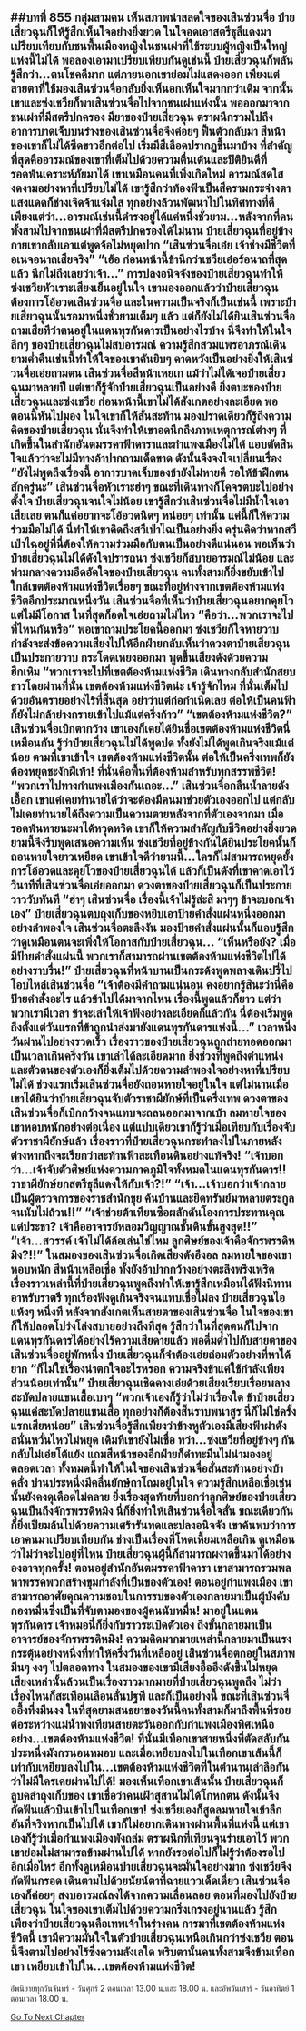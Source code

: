 ##บทที่ 855 กลุ่มสามคน
เห็นสภาพน่าสลดใจของเสินซ่วนจื่อ ป๋ายเสี่ยวฉุนก็ให้รู้สึกเห็นใจอย่างยิ่งยวด ในใจอดเอาสตรีธุลีแดงมาเปรียบเทียบกับชนพื้นเมืองหญิงในชนเผ่าที่ใช้ระบบผู้หญิงเป็นใหญ่แห่งนี้ไม่ได้
พอลองเอามาเปรียบเทียบกันดูเช่นนี้ ป๋ายเสี่ยวฉุนก็พลันรู้สึกว่า...ตนโชคดีมาก
แต่ภายนอกเขาย่อมไม่แสดงออก เพียงแต่สายตาที่ใช้มองเสินซ่วนจื่อกลับยิ่งเห็นอกเห็นใจมากกว่าเดิม จากนั้นเขาและซ่งเชวียก็พาเสินซ่วนจื่อไปจากชนเผ่าแห่งนั้น
พอออกมาจากชนเผ่าที่มีสตรีปกครอง มียาของป๋ายเสี่ยวฉุน ตราผนึกรวมไปถึงอาการบาดเจ็บบนร่างของเสินซ่วนจื่อจึงค่อยๆ ฟื้นตัวกลับมา สีหน้าของเขาก็ไม่ได้ซีดขาวอีกต่อไป เริ่มมีสีเลือดปรากฏขึ้นมาบ้าง ที่สำคัญที่สุดคืออารมณ์ของเขาที่เต็มไปด้วยความตื่นเต้นและปิติยินดีที่รอดพ้นเคราะห์ภัยมาได้
เขาเหมือนคนที่เพิ่งเกิดใหม่ อารมณ์สดใสงดงามอย่างหาที่เปรียบไม่ได้ เขารู้สึกว่าท้องฟ้าเป็นสีครามกระจ่างตา แสงแดดก็ช่างเจิดจ้าแจ่มใส ทุกอย่างล้วนพัฒนาไปในทิศทางที่ดี เพียงแต่ว่า...อารมณ์เช่นนี้ดำรงอยู่ได้แค่หนึ่งชั่วยาม...หลังจากที่คนทั้งสามไปจากชนเผ่าที่มีสตรีปกครองได้ไม่นาน ป๋ายเสี่ยวฉุนที่อยู่ข้างกายเขากลับเอาแต่พูดจ้อไม่หยุดปาก
“เสินซ่วนจื่อเอ๋ย เจ้าช่างมีชีวิตที่อเนจอนาถเสียจริง”
“เฮ้อ ก่อนหน้านี้ข้านึกว่าเชวียเอ๋อร์อนาถที่สุดแล้ว นึกไม่ถึงเลยว่าเจ้า...” การปลงอนิจจังของป๋ายเสี่ยวฉุนทำให้ซ่งเชวียหัวเราะเสียงเย็นอยู่ในใจ เขามองออกแล้วว่าป๋ายเสี่ยวฉุนต้องการโอ้อวดเสินซ่วนจื่อ
และในความเป็นจริงก็เป็นเช่นนี้ เพราะป๋ายเสี่ยวฉุนนั้นรอมาหนึ่งชั่วยามเต็มๆ แล้ว แต่ก็ยังไม่ได้ยินเสินซ่วนจื่อถามเสียทีว่าตนอยู่ในแดนทุรกันดารเป็นอย่างไรบ้าง นี่จึงทำให้ในใจลึกๆ ของป๋ายเสี่ยวฉุนไม่สบอารมณ์ ความรู้สึกสวมแพรอาภรณ์เดินยามค่ำคืนเช่นนี้ทำให้ใจของเขาคันยิบๆ คาดหวังเป็นอย่างยิ่งให้เสินซ่วนจื่อเอ่ยถามตน
เสินซ่วนจื่อสีหน้าเหยเก แม้ว่าไม่ได้เจอป๋ายเสี่ยวฉุนมาหลายปี แต่เขาก็รู้จักป๋ายเสี่ยวฉุนเป็นอย่างดี ยิ่งตบะของป๋ายเสี่ยวฉุนและซ่งเชวีย ก่อนหน้านี้เขาไม่ได้สังเกตอย่างละเอียด พอตอนนี้หันไปมอง ในใจเขาก็ให้สั่นสะท้าน มองปราดเดียวก็รู้ถึงความคิดของป๋ายเสี่ยวฉุน นั่นจึงทำให้เขาอดนึกถึงภาพเหตุการณ์ต่างๆ ที่เกิดขึ้นในสำนักอันตมรรคาฟ้าดาราและกำแพงเมืองไม่ได้ แอบตัดสินใจแล้วว่าจะไม่มีทางอ้าปากถามเด็ดขาด ดังนั้นจึงจงใจเปลี่ยนเรื่อง
“ยังไม่พูดถึงเรื่องนี้ อาการบาดเจ็บของข้ายังไม่หายดี รอให้ข้าฝึกตนสักครู่นะ” เสินซ่วนจื่อหัวเราะฮ่าๆ ขณะที่เดินทางก็โคจรตบะไปอย่างตั้งใจ
ป๋ายเสี่ยวฉุนจนใจไม่น้อย เขารู้สึกว่าเสินซ่วนจื่อไม่มีน้ำใจเอาเสียเลย ตนก็แค่อยากจะโอ้อวดนิดๆ หน่อยๆ เท่านั้น แค่นี้ก็ให้ความร่วมมือไม่ได้ นี่ทำให้เขาคิดถึงสวีเป่าไฉเป็นอย่างยิ่ง ครุ่นคิดว่าหากสวีเป่าไฉอยู่ที่นี่ต้องให้ความร่วมมือกับตนเป็นอย่างดีแน่นอน
พอเห็นว่าป๋ายเสี่ยวฉุนไม่ได้ดังใจปรารถนา ซ่งเชวียก็สบายอารมณ์ไม่น้อย และท่ามกลางความอึดอัดใจของป๋ายเสี่ยวฉุน คนทั้งสามก็ยิ่งขยับเข้าไปใกล้เขตต้องห้ามแห่งชีวิตเรื่อยๆ
ขณะที่อยู่ห่างจากเขตต้องห้ามแห่งชีวิตอีกประมาณหนึ่งวัน เสินซ่วนจื่อที่เห็นว่าป๋ายเสี่ยวฉุนอยากคุยโวแต่ไม่มีโอกาส ในที่สุดก็อดใจเอ่ยถามไม่ไหว
“คือว่า...พวกเราจะไปที่ไหนกันหรือ”
พอเขาถามประโยคนี้ออกมา ซ่งเชวียก็ใจหายวาบ กำลังจะส่งข้อความเสียงไปให้อีกฝ่ายกลับเห็นว่าดวงตาป๋ายเสี่ยวฉุนเป็นประกายวาบ กระโดดเหยงออกมา พูดขึ้นเสียงดังด้วยความฮึกเหิม
“พวกเราจะไปที่เขตต้องห้ามแห่งชีวิต เดินทางกลับสำนักสยบธารโดยผ่านที่นั่น เขตต้องห้ามแห่งชีวิตน่ะ เจ้ารู้จักไหม ที่นั่นเต็มไปด้วยอันตรายอย่างไร้ที่สิ้นสุด อย่าว่าแต่ก่อกำเนิดเลย ต่อให้เป็นคนฟ้าก็ยังไม่กล้าย่างกรายเข้าไปแม้แต่ครึ่งก้าว”
“เขตต้องห้ามแห่งชีวิต?” เสินซ่วนจื่อเบิกตากว้าง เขาเองก็เคยได้ยินชื่อเขตต้องห้ามแห่งชีวิตนี่เหมือนกัน รู้ว่าป๋ายเสี่ยวฉุนไม่ได้พูดปด ทั้งยังไม่ได้พูดเกินจริงแม้แต่น้อย ตามที่เขาเข้าใจ เขตต้องห้ามแห่งชีวิตนั้น ต่อให้เป็นครึ่งเทพก็ยังต้องหยุดชะงักฝีเท้า!
ที่นั่นคือพื้นที่ต้องห้ามสำหรับทุกสรรพชีวิต!
“พวกเราไปทางกำแพงเมืองกันเถอะ...” เสินซ่วนจื่อกลืนน้ำลายดังเอื้อก เขาแค่เคยทำนายได้ว่าจะต้องมีคนมาช่วยตัวเองออกไป แต่กลับไม่เคยทำนายได้ถึงความเป็นความตายหลังจากที่ตัวเองจากมา เมื่อรอดพ้นหายนะมาได้หวุดหวิด เขาก็ให้ความสำคัญกับชีวิตอย่างยิ่งยวด ยามนี้จึงรีบพูดเสนอความเห็น
ซ่งเชวียที่อยู่ข้างกันได้ยินประโยคนั้นก็ถอนหายใจยาวเหยียด เขาเข้าใจดีว่ายามนี้...ใครก็ไม่สามารถหยุดยั้งการโอ้อวดและคุยโวของป๋ายเสี่ยวฉุนได้ แล้วก็เป็นดังที่เขาคาดเอาไว้ วินาทีที่เสินซ่วนจื่อเอ่ยออกมา ดวงตาของป๋ายเสี่ยวฉุนก็เป็นประกายวาววับทันที
“ฮ่าๆ เสินซ่วนจื่อ เรื่องนี้เจ้าไม่รู้ล่ะสิ มาๆๆ ข้าจะบอกเจ้าเอง” ป๋ายเสี่ยวฉุนตบถุงเก็บของหยิบเอาป้ายคำสั่งแผ่นหนึ่งออกมาอย่างลำพองใจ
เสินซ่วนจื่อตะลึงงัน มองป้ายคำสั่งแผ่นนั้นก็แอบรู้สึกว่าดูเหมือนตนจะเพิ่งให้โอกาสกับป๋ายเสี่ยวฉุน...
“เห็นหรือยัง? เมื่อมีป้ายคำสั่งแผ่นนี้ พวกเราก็สามารถผ่านเขตต้องห้ามแห่งชีวิตไปได้อย่างราบรื่น!” ป๋ายเสี่ยวฉุนที่หน้าบานเป็นกระด้งพูดพลางเดินปรี่ไปโอบไหล่เสินซ่วนจื่อ
“เจ้าต้องมีคำถามแน่นอน คงอยากรู้สินะว่านี่คือป้ายคำสั่งอะไร แล้วข้าไปได้มาจากไหน เรื่องนี้พูดแล้วก็ยาว แต่ว่าพวกเรามีเวลา ข้าจะเล่าให้เจ้าฟังอย่างละเอียดก็แล้วกัน นี่ต้องเริ่มพูดถึงตั้งแต่วันแรกที่ข้าถูกนำส่งมายังแดนทุรกันดารแห่งนี้...”
เวลาหนึ่งวันผ่านไปอย่างรวดเร็ว เรื่องราวของป๋ายเสี่ยวฉุนถูกถ่ายทอดออกมาเป็นเวลาเกินครึ่งวัน เขาเล่าได้ละเอียดมาก ยิ่งช่วงที่พูดถึงตำแหน่งและตัวตนของตัวเองก็ยิ่งเต็มไปด้วยความลำพองใจอย่างหาที่เปรียบไม่ได้
ช่วงแรกเริ่มเสินซ่วนจื่อยังถอนหายใจอยู่ในใจ แต่ไม่นานเมื่อเขาได้ยินว่าป๋ายเสี่ยวฉุนจับตัวราชาผียักษ์ที่เป็นครึ่งเทพ ดวงตาของเสินซ่วนจื่อก็เบิกกว้างจนแทบจะถลนออกมาจากเบ้า ลมหายใจของเขาหอบหนักอย่างต่อเนื่อง แต่แปบเดียวเขาก็รู้ว่าเมื่อเทียบกับเรื่องจับตัวราชาผียักษ์แล้ว เรื่องราวที่ป๋ายเสี่ยวฉุนกระทำลงไปในภายหลังต่างหากถึงจะเรียกว่าสะท้านฟ้าสะเทือนดินอย่างแท้จริง!
“เจ้าบอกว่า...เจ้าจับตัวศิษย์แห่งความภาคภูมิใจทั้งหมดในแดนทุรกันดาร!! ราชาผียักษ์ยกสตรีธุลีแดงให้กับเจ้า?!”
“เจ้า...เจ้าบอกว่าเจ้ากลายเป็นผู้ตรวจการของราชสำนักขุย ค้นบ้านและยึดทรัพย์มาหลายตระกูลจนนับไม่ถ้วน!!”
“เจ้าช่วยต้าเทียนซือผลักดันโองการประทานคุณแด่ประชา? เจ้าคืออาจารย์หลอมวิญญาณชั้นดินขั้นสูงสุด!!”
“เจ้า...สวรรค์ เจ้าไม่ได้ล้อเล่นใช่ไหม ลูกศิษย์ของเจ้าคือจักรพรรดิหมิง?!!” ในสมองของเสินซ่วนจื่อเกิดเสียงดังอึงอล ลมหายใจของเขาหอบหนัก สีหน้าเหลือเชื่อ ทั้งยังอ้าปากกว้างอย่างตะลึงพรึงเพริด เรื่องราวเหล่านี้ที่ป๋ายเสี่ยวฉุนพูดถึงทำให้เขารู้สึกเหมือนได้ฟังนิทานอาหรับราตรี ทุกเรื่องฟังดูเกินจริงจนแทบเชื่อไม่ลง
ป๋ายเสี่ยวฉุนไอแห้งๆ หนึ่งที หลังจากสังเกตเห็นสายตาของเสินซ่วนจื่อ ในใจของเขาก็ให้ปลอดโปร่งโล่งสบายอย่างถึงที่สุด รู้สึกว่าในที่สุดตนก็ไปจากแดนทุรกันดารได้อย่างไร้ความเสียดายแล้ว
พอดื่มด่ำไปกับสายตาของเสินซ่วนจื่ออยู่พักหนึ่ง ป๋ายเสี่ยวฉุนก็จำต้องเอ่ยถ่อมตัวอย่างที่หาได้ยาก
“ก็ไม่ใช่เรื่องน่าตกใจอะไรหรอก ความจริงข้าแค่ใช้กำลังเพียงส่วนน้อยเท่านั้น” ป๋ายเสี่ยวฉุนเชิดคางเอ่ยด้วยเสียงเรียบเรื่อยพลางสะบัดปลายแขนเสื้อเบาๆ
“พวกเจ้าเองก็รู้ว่าไม่ว่าเรื่องใด ข้าป๋ายเสี่ยวฉุนแค่สะบัดปลายแขนเสื้อ ทุกอย่างก็ต้องสิ้นราบพนาสูร นี่ก็ไม่ใช่ครั้งแรกเสียหน่อย”
เสินซ่วนจื่อรู้สึกเพียงว่าข้างหูตัวเองมีเสียงฟ้าผ่าดังสนั่นหวั่นไหวไม่หยุด เดิมทีเขายังไม่เชื่อ ทว่า...ซ่งเชวียที่อยู่ข้างๆ กันกลับไม่เอ่ยโต้แย้ง แถมสีหน้าของอีกฝ่ายก็ดำทะมึนไม่น่ามองอยู่ตลอดเวลา ทั้งหมดนี้ทำให้ในใจของเสินซ่วนจื่อสั่นสะท้านอย่างบ้าคลั่ง ปานประหนึ่งมีคลื่นยักษ์ถาโถมอยู่ในใจ ความรู้สึกเหลือเชื่อเช่นนั้นยังคงดุเดือดไม่คลาย ยิ่งเรื่องสุดท้ายที่บอกว่าลูกศิษย์ของป๋ายเสี่ยวฉุนเป็นถึงจักรพรรดิหมิง นี่ก็ยิ่งทำให้เสินซ่วนจื่อใจสั่น ขณะเดียวกันก็ยิ่งเปี่ยมล้นไปด้วยความเศร้ารันทดและปลงอนิจจัง
เขาค้นพบว่าการเอาคนมาเปรียบเทียบกัน ช่างเป็นเรื่องที่โหดเหี้ยมเหลือเกิน ดูเหมือนว่าไม่ว่าจะไปอยู่ที่ไหน ป๋ายเสี่ยวฉุนผู้นี้ก็สามารถผงาดขึ้นมาได้อย่างองอาจทุกครั้ง!
ตอนอยู่สำนักอันตมรรคาฟ้าดารา เขาสามารถรวมพลหาพรรคพวกสร้างขุมกำลังที่เป็นของตัวเอง!
ตอนอยู่กำแพงเมือง เขาสามารถอาศัยคุณความชอบในการรบของตัวเองกลายมาเป็นผู้บังคับกองหมื่นซึ่งเป็นที่จับตามองของผู้คนนับหมื่น!
มาอยู่ในแดนทุรกันดาร เจ้าหมอนี่ก็ยิ่งกับราวระเบิดตัวเอง ถึงขั้นกลายมาเป็นอาจารย์ของจักรพรรดิหมิง!
ความคิดมากมายเหล่านี้กลายมาเป็นแรงกระตุ้นอย่างหนึ่งที่ทำให้ครึ่งวันที่เหลืออยู่ เสินซ่วนจื่อตกอยู่ในสภาพมึนๆ งงๆ ไปตลอดทาง ในสมองของเขามีเสียงอื้ออึงดังขึ้นไม่หยุด เสียงเหล่านั้นล้วนเป็นเรื่องราวมากมายที่ป๋ายเสี่ยวฉุนพูดถึง ไม่ว่าเรื่องไหนก็สะเทือนเลือนลั่นปฐพี
และก็เป็นอย่างนี้ ขณะที่เสินซ่วนจื่ออึ้งทึ่งมึนงง ในที่สุดยามสนธยาของวันนี้คนทั้งสามก็มาถึงพื้นที่รอยต่อระหว่างแม่น้ำทงเทียนสายตะวันออกกับกำแพงเมืองทิศเหนืออย่าง...เขตต้องห้ามแห่งชีวิต!
ที่นั่นมีเทือกเขาสายหนึ่งที่ตัดสลับกันประหนึ่งมังกรนอนหมอบ และเมื่อเหยียบลงไปในเทือกเขาเส้นนี้ก็เท่ากับเหยียบลงไปใน...เขตต้องห้ามแห่งชีวิตที่ในตำนานเล่าลือกันว่าไม่มีใครเคยผ่านไปได้!
มองเห็นเทือกเขาเส้นนั้น ป๋ายเสี่ยวฉุนก็ลูบคลำถุงเก็บของ เขาเชื่อว่าคนเฝ้าสุสานไม่ได้โกหกตน ดังนั้นจึงกัดฟันแล้วบินเข้าไปในเทือกเขา!
ซ่งเชวียเองก็สูดลมหายใจเข้าลึก อันที่จริงหากเป็นไปได้ เขาก็ไม่อยากเดินทางผ่านพื้นที่แห่งนี้ แต่เขาเองก็รู้ว่าเมื่อกำแพงเมืองพังถล่ม ตราผนึกที่เทียนจุนร่ายเอาไว้ พวกเขาย่อมไม่สามารถข้ามผ่านไปได้
หากยังรอต่อไปก็ไม่รู้ว่าต้องรอไปอีกเมื่อไหร่ อีกทั้งดูเหมือนป๋ายเสี่ยวฉุนจะมั่นใจอย่างมาก ซ่งเชวียจึงกัดฟันกรอด เดินตามไปด้วยนัยน์ตาที่ฉายแววเด็ดเดี่ยว
เสินซ่วนจื่อเองก็ค่อยๆ สงบอารมณ์ลงได้จากความเลื่อนลอย ตอนที่มองไปยังป๋ายเสี่ยวฉุน ในใจของเขาเต็มไปด้วยความกริ่งเกรงอยู่นานแล้ว รู้สึกเพียงว่าป๋ายเสี่ยวฉุนคือเทพเจ้าในร่างคน การมาที่เขตต้องห้ามแห่งชีวิตนี้ เขามีความมั่นใจในตัวป๋ายเสี่ยวฉุนเหนือเกินกว่าซ่งเชวีย ตอนนี้จึงตามไปอย่างไร้ซึ่งความลังเลใด พริบตานั้นคนทั้งสามจึงข้ามเทือกเขา เหยียบเข้าไปใน...เขตต้องห้ามแห่งชีวิต!
------

อัพนิยายทุกวันจันทร์ - วันศุกร์ 2 ตอนเวลา 13.00 น.และ 18.00 น.
และอัพวันเสาร์ - วันอาทิตย์ 1 ตอนเวลา 18.00 น.


[Go To Next Chapter]( ./2.md)